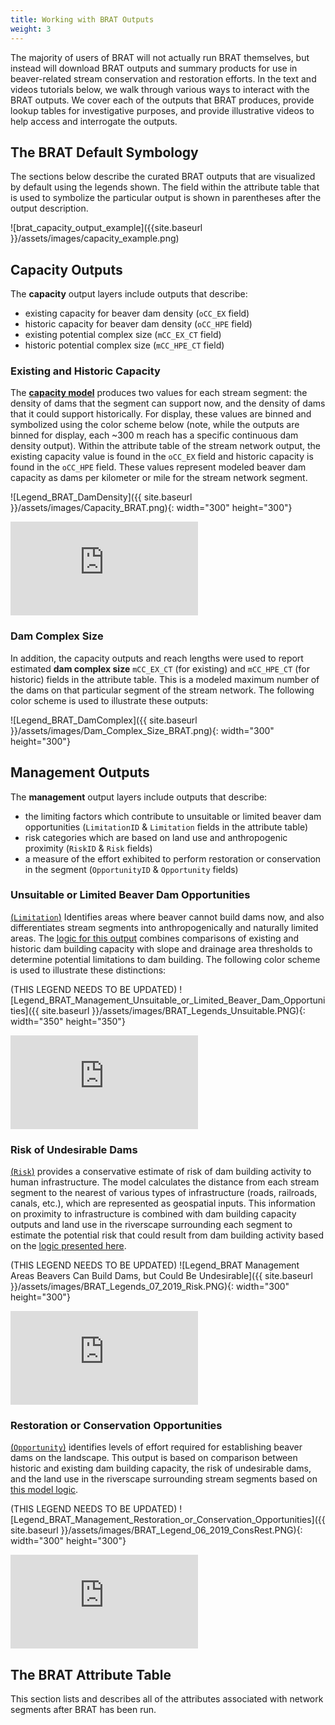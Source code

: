 ```yaml
---
title: Working with BRAT Outputs
weight: 3
---
```


The majority of users of BRAT will not actually run BRAT themselves, but instead will download BRAT outputs and summary products for use in beaver-related stream conservation and restoration efforts. In the text and videos tutorials below, we walk through various ways to interact with the BRAT outputs. We cover each of the outputs that BRAT produces, provide lookup tables for investigative purposes, and provide illustrative videos to help access and interrogate the outputs.

## The BRAT Default Symbology
The sections below describe the curated BRAT outputs that are visualized by default using the legends shown. The field within the attribute table that is used to symbolize the particular output is shown in parentheses after the output description.

![brat_capacity_output_example]({{site.baseurl }}/assets/images/capacity_example.png)

## Capacity Outputs
The **capacity** output layers include outputs that describe:
- existing capacity for beaver dam density (`oCC_EX` field)
- historic capacity for beaver dam density (`oCC_HPE` field)
- existing potential complex size (`mCC_EX_CT` field)
- historic potential complex size (`mCC_HPE_CT` field)

### Existing and Historic Capacity
The [**capacity model**]({{site.baseurl}}/Support/ModelLogic.html#capacity-estimates) produces two values for each stream segment: the density of dams that the segment can support now, and the density of dams that it could support historically. For display, these values are binned and symbolized using the color scheme below (note, while the outputs are binned for display, each ~300 m reach has a specific continuous dam density output). Within the attribute table of the stream network output, the existing capacity value is found in the `oCC_EX` field and historic capacity is found in the `oCC_HPE` field. These values represent modeled beaver dam capacity as dams per kilometer or mile for the stream network segment.

   ![Legend_BRAT_DamDensity]({{ site.baseurl }}/assets/images/Capacity_BRAT.png){: width="300" height="300"}

<div class="responsive-embed">
<iframe src="https://www.youtube.com/embed/odu5hHx2u9M" frameborder="0" allowfullscreen></iframe>
</div>

### Dam Complex Size
In addition, the capacity outputs and reach lengths were used to report estimated **dam complex size** `mCC_EX_CT` (for existing) and `mCC_HPE_CT` (for historic) fields in the attribute table. This is a modeled maximum number of the dams on that particular segment of the stream network. The following color scheme is used to illustrate these outputs:

   ![Legend_BRAT_DamComplex]({{ site.baseurl }}/assets/images/Dam_Complex_Size_BRAT.png){: width="300" height="300"}

## Management Outputs
The **management** output layers include outputs that describe:
- the limiting factors which contribute to unsuitable or limited beaver dam opportunities (`LimitationID` & `Limitation` fields in the attribute table)
- risk categories which are based on land use and anthropogenic proximity (`RiskID` & `Risk` fields)
- a measure of the effort exhibited to perform restoration or conservation in the segment (`OpportunityID` & `Opportunity` fields)

### Unsuitable or Limited Beaver Dam Opportunities
[(`Limitation`)]({{site.baseurl}}/Support/ModelLogic.html#unsuitable-or-limited-opportunities) Identifies areas where beaver cannot build dams now, and also differentiates stream segments into anthropogenically and naturally limited areas. The [logic for this output]({{site.baseurl}}/Support/ModelLogic.html#unsuitable-or-limited-opportunities) combines comparisons of existing and historic dam building capacity with slope and drainage area thresholds to determine potential limitations to dam building. The following color scheme is used to illustrate these distinctions:

(THIS LEGEND NEEDS TO BE UPDATED)
![Legend_BRAT_Management_Unsuitable_or_Limited_Beaver_Dam_Opportunities]({{ site.baseurl }}/assets/images/BRAT_Legends_Unsuitable.PNG){: width="350" height="350"}

<div class="responsive-embed">
<iframe src="https://www.youtube.com/embed/W8OCUairBT8" frameborder="0" allowfullscreen></iframe>
</div>

### Risk of Undesirable Dams
[(`Risk`)]({{site.baseurl}}/Support/ModelLogic.html#risk-of-undesirable-dams) provides a conservative estimate of risk of dam building activity to human infrastructure. The model calculates the distance from each stream segment to the nearest of various types of infrastructure (roads, railroads, canals, etc.), which are represented as geospatial inputs. This information on proximity to infrastructure is combined with dam building capacity outputs and land use in the riverscape surrounding each segment to estimate the potential risk that could result from dam building activity based on the [logic presented here]({{site.baseurl}}/Support/ModelLogic.html#risk-of-undesirable-dams).

(THIS LEGEND NEEDS TO BE UPDATED)
 ![Legend_BRAT Management Areas Beavers Can Build Dams, but Could Be Undesirable]({{ site.baseurl }}/assets/images/BRAT_Legends_07_2019_Risk.PNG){: width="300" height="300"}

<div class="responsive-embed">
<iframe src="https://www.youtube.com/embed/8PyrTsm9Yf0" frameborder="0" allowfullscreen></iframe>
</div>

### Restoration or Conservation Opportunities
[(`Opportunity`)]({{site.baseurl}}/Support/ModelLogic.html#restoration-or-conservation) identifies levels of effort required for establishing beaver dams on the landscape. This output is based on comparison between historic and existing dam building capacity, the risk of undesirable dams, and the land use in the riverscape surrounding stream segments based on [this model logic]({{site.baseurl}}/Support/ModelLogic.html#restoration-or-conservation).

(THIS LEGEND NEEDS TO BE UPDATED)
![Legend_BRAT_Management_Restoration_or_Conservation_Opportunities]({{ site.baseurl }}/assets/images/BRAT_Legend_06_2019_ConsRest.PNG){: width="300" height="300"}

<div class="responsive-embed">
<iframe src="https://www.youtube.com/embed/kYJJDzoGBnE" frameborder="0" allowfullscreen></iframe>
</div>

## The BRAT Attribute Table
This section lists and describes all of the attributes associated with network segments after BRAT has been run.
